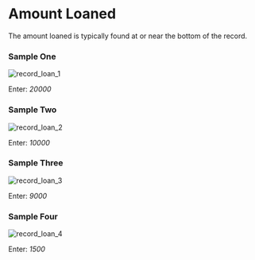 # Amount Loaned
<p>The amount loaned is typically found at or near the bottom of the record.</p>
<div id="accordion-help-modal">
  <h3>Sample One</h3>
  <div class="modal-field-guide" >
    <img src="/images/t_loan_1.png" alt="record_loan_1">
  <p>Enter: <em>20000</em></p>
  </div>
  <h3>Sample Two</h3>
  <div class="modal-field-guide" >
    <img src="/images/t_loan_2.png" alt="record_loan_2">
  <p>Enter: <em>10000</em></p>
  </div>
  <h3>Sample Three</h3>
  <div class="modal-field-guide" >
    <img src="/images/t_loan_3.png" alt="record_loan_3">
  <p>Enter: <em>9000</em></p>
  </div>
  <h3>Sample Four</h3>
  <div class="modal-field-guide" >
    <img src="/images/t_loan_4.png" alt="record_loan_4">
  <p>Enter: <em>1500</em></p>
  </div>
</div>
